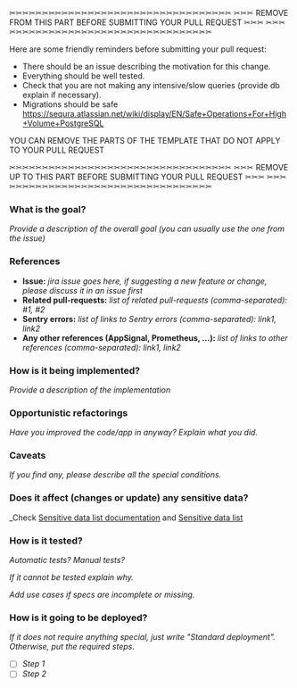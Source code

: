 ✂✂✂✂✂✂✂✂✂✂✂✂✂✂✂✂✂✂✂✂✂✂✂✂✂✂✂✂✂✂✂✂✂✂
✂✂✂  REMOVE FROM THIS PART BEFORE SUBMITTING YOUR PULL REQUEST ✂✂✂
✂✂✂✂✂✂✂✂✂✂✂✂✂✂✂✂✂✂✂✂✂✂✂✂✂✂✂✂✂✂✂✂✂✂

Here are some friendly reminders before submitting your pull request:

- There should be an issue describing the motivation for this change.
- Everything should be well tested.
- Check that you are not making any intensive/slow queries (provide db explain if necessary).
- Migrations should be safe https://sequra.atlassian.net/wiki/display/EN/Safe+Operations+For+High+Volume+PostgreSQL

YOU CAN REMOVE THE PARTS OF THE TEMPLATE THAT DO NOT APPLY TO YOUR PULL REQUEST

✂✂✂✂✂✂✂✂✂✂✂✂✂✂✂✂✂✂✂✂✂✂✂✂✂✂✂✂✂✂✂✂✂✂
✂✂✂  REMOVE UP TO THIS PART BEFORE SUBMITTING YOUR PULL REQUEST ✂✂✂
✂✂✂✂✂✂✂✂✂✂✂✂✂✂✂✂✂✂✂✂✂✂✂✂✂✂✂✂✂✂✂✂✂✂

 ### What is the goal?

_Provide a description of the overall goal (you can usually use the one from the issue)_

 ### References
* **Issue:** _jira issue goes here, if suggesting a new feature or change, please discuss it in an issue first_
* **Related pull-requests:** _list of related pull-requests (comma-separated): #1, #2_
* **Sentry errors:** _list of links to Sentry errors (comma-separated): link1, link2_
* **Any other references (AppSignal, Prometheus, ...):** _list of links to other references (comma-separated): link1, link2_

 ### How is it being implemented?

_Provide a description of the implementation_

 ### Opportunistic refactorings

_Have you improved the code/app in anyway? Explain what you did._

 ### Caveats

_If you find any, please describe all the special conditions._

### Does it affect (changes or update) any sensitive data?

_Check [Sensitive data list documentation](../blob/master/docs/sensitive_data/README.md) and [Sensitive data list](../blob/master/docs/sensitive_data/sensitive-data.yml)

 ### How is it tested?

_Automatic tests? Manual tests?_

_If it cannot be tested explain why._

_Add use cases if specs are incomplete or missing._

 ### How is it going to be deployed?

_If it does not require anything special, just write "Standard deployment". Otherwise, put the required steps._

- [ ] _Step 1_
- [ ] _Step 2_